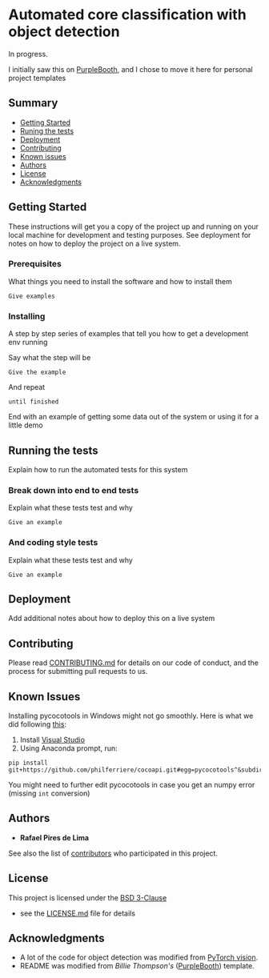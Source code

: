 # Automated core classification with object detection

In progress. 

I initially saw this on
[PurpleBooth](https://github.com/PurpleBooth/a-good-readme-template), 
and I chose to move it here for personal project templates

## Summary

  - [Getting Started](#getting-started)
  - [Runing the tests](#running-the-tests)
  - [Deployment](#deployment)
  - [Contributing](#contributing)
  - [Known issues](#known-issues)
  - [Authors](#authors)
  - [License](#license)
  - [Acknowledgments](#acknowledgments)

## Getting Started

These instructions will get you a copy of the project up and running on
your local machine for development and testing purposes. See deployment
for notes on how to deploy the project on a live system.

### Prerequisites

What things you need to install the software and how to install them

    Give examples

### Installing

A step by step series of examples that tell you how to get a development
env running

Say what the step will be

    Give the example

And repeat

    until finished

End with an example of getting some data out of the system or using it
for a little demo

## Running the tests

Explain how to run the automated tests for this system

### Break down into end to end tests

Explain what these tests test and why

    Give an example

### And coding style tests

Explain what these tests test and why

    Give an example

## Deployment

Add additional notes about how to deploy this on a live system

## Contributing

Please read [CONTRIBUTING.md](CONTRIBUTING.md) for details on our code
of conduct, and the process for submitting pull requests to us.

## Known Issues

Installing pycocotools in Windows might not go smoothly. Here is what we did following [this](https://www.kaggle.com/c/tgs-salt-identification-challenge/discussion/62381):  
1. Install [Visual Studio](https://visualstudio.microsoft.com/downloads/)
2. Using Anaconda prompt, run:
```
pip install git+https://github.com/philferriere/cocoapi.git#egg=pycocotools^&subdirectory=PythonAPI
```
You might need to further edit pycocotools in case you get an numpy error (missing ```int``` conversion)
## Authors

  - **Rafael Pires de Lima**

See also the list of
[contributors](https://github.com/raplima/2020_cores_object_detection/graphs/contributors)
who participated in this project.

## License

This project is licensed under the [BSD 3-Clause](LICENSE.md)
 - see the [LICENSE.md](LICENSE.md) file for
details

## Acknowledgments
  - A lot of the code for object detection was modified from [PyTorch vision](https://github.com/pytorch/vision/tree/master/references/detection).
  - README was modified from *Billie Thompson's* ([PurpleBooth](https://github.com/PurpleBooth)) template.     
